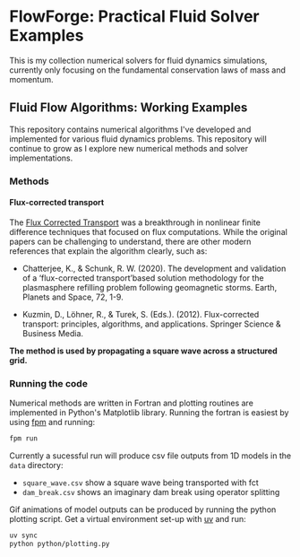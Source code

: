 # FlowForge: Practical Fluid Solver Examples
This is my collection numerical solvers for fluid dynamics simulations, currently only focusing on the fundamental conservation laws of mass and momentum.

## Fluid Flow Algorithms: Working Examples

This repository contains numerical algorithms I've developed and implemented for various fluid dynamics problems. This repository will continue to grow as I explore new numerical methods and solver implementations.

### Methods

#### Flux-corrected transport
The [Flux Corrected Transport](https://en.wikipedia.org/wiki/Flux-corrected_transport) was a breakthrough in nonlinear finite difference techniques that focused on flux computations.  While the original papers can be challenging to understand, there are other modern references that explain the algorithm clearly, such as:

- Chatterjee, K., & Schunk, R. W. (2020). The development and validation of a ‘flux-corrected transport’based solution methodology for the plasmasphere refilling problem following geomagnetic storms. Earth, Planets and Space, 72, 1-9.

- Kuzmin, D., Löhner, R., & Turek, S. (Eds.). (2012). Flux-corrected transport: principles, algorithms, and applications. Springer Science & Business Media.

**The method is used by propagating a square wave across a structured grid.**

### Running the code

Numerical methods are written in Fortran and plotting routines are implemented in Python's Matplotlib library.  Running the fortran is easiest by using [fpm](https://fpm.fortran-lang.org/) and running:
```bash
fpm run
```
Currently a sucessful run will produce csv file outputs from 1D models in the `data` directory:
- `square_wave.csv` show a square wave being transported with fct
- `dam_break.csv` shows an imaginary dam break using operator splitting

Gif animations of model outputs can be produced by running the python plotting script. 
Get a virtual environment set-up with [uv](https://docs.astral.sh/uv/) and run:

```bash
uv sync
python python/plotting.py
``` 